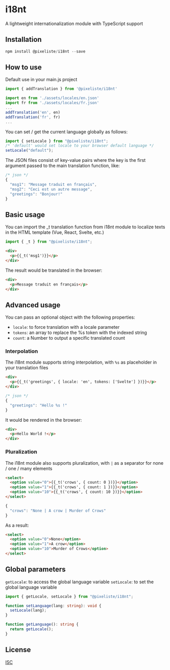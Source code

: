 # i18nt

A lightweight internationalization module with TypeScript support

## Installation

```javascript
npm install @pixeliste/i18nt --save
```

## How to use

Default use in your main.js project

```typescript
import { addTranslation } from '@pixeliste/i18nt'

import en from './assets/locales/en.json'
import fr from './assets/locales/fr.json'
...
addTranslation('en', en)
addTranslation('fr', fr)
...
```

You can set / get the current language globally as follows:

```javascript
import { setLocale } from "@pixeliste/i18nt";
/* 'default' would set locale to your browser default language */
setLocale("default");
```

The JSON files consist of key-value pairs where the key is the first argument passed to the main translation function, like:

```javascript
/* json */
{
  "msg1": "Message traduit en français",
  "msg2": "Ceci est un autre message",
  "greetings": "Bonjour!"
}
```

## Basic usage

You can import the \_t translation function from i18nt module to localize texts in the HTML template (Vue, React, Svelte, etc.)

```javascript
import { _t } from "@pixeliste/i18nt";
```

```html
<div>
  <p>{{_t('msg1')}}</p>
</div>
```

The result would be translated in the browser:

```html
<div>
  <p>Message traduit en français</p>
</div>
```

## Advanced usage

You can pass an optional object with the following properties:

- `locale`: to force translation with a locale parameter
- `tokens`: an array to replace the %s token with the indexed string
- `count`: a Number to output a specific translated count

### Interpolation

The i18nt module supports string interpolation, with `%s` as placeholder in your translation files

```html
<div>
  <p>{{_t('greetings', { locale: 'en', tokens: ['Svelte'] })}}</p>
</div>
```

```javascript
/* json */
{
  "greetings": "Hello %s !"
}
```

It would be rendered in the browser:

```html
<div>
  <p>Hello World !</p>
</div>
```

### Pluralization

The i18nt module also supports pluralization, with `|` as a separator for none / one / many elements

```html
<select>
  <option value="0">{{_t('crows', { count: 0 })}}</option>
  <option value="1">{{_t('crows', { count: 1 })}}</option>
  <option value="10">{{_t('crows', { count: 10 })}}</option>
</select>
```

```javascript
{
  "crows": "None | A crow | Murder of Crows"
}
```

As a result:

```html
<select>
  <option value="0">None</option>
  <option value="1">A crow</option>
  <option value="10">Murder of Crows</option>
</select>
```

## Global parameters

`getLocale`: to access the global language variable
`setLocale`: to set the global language variable

```typescript
import { getLocale, setLocale } from "@pixeliste/i18nt";

function setLanguage(lang: string): void {
  setLocale(lang);
}

function getLanguage(): string {
  return getLocale();
}
```

## License

[ISC](https://opensource.org/licenses/ISC)
